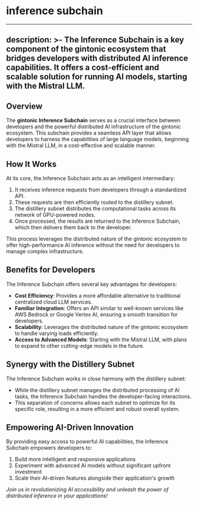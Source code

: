# inference subchain

---
description: >-
  The Inference Subchain is a key component of the gintonic ecosystem that bridges developers with distributed AI inference capabilities. It offers a cost-efficient and scalable solution for running AI models, starting with the Mistral LLM.
---


## Overview

The **gintonic Inference Subchain** serves as a crucial interface between developers and the powerful distributed AI infrastructure of the gintonic ecosystem. This subchain provides a seamless API layer that allows developers to harness the capabilities of large language models, beginning with the Mistral LLM, in a cost-effective and scalable manner.

## How It Works

At its core, the Inference Subchain acts as an intelligent intermediary:

1. It receives inference requests from developers through a standardized API.
2. These requests are then efficiently routed to the distillery subnet.
3. The distillery subnet distributes the computational tasks across its network of GPU-powered nodes.
4. Once processed, the results are returned to the Inference Subchain, which then delivers them back to the developer.

This process leverages the distributed nature of the gintonic ecosystem to offer high-performance AI inference without the need for developers to manage complex infrastructure.

## Benefits for Developers

The Inference Subchain offers several key advantages for developers:

- **Cost Efficiency**: Provides a more affordable alternative to traditional centralized cloud LLM services.
- **Familiar Integration**: Offers an API similar to well-known services like AWS Bedrock or Google Vertex AI, ensuring a smooth transition for developers.
- **Scalability**: Leverages the distributed nature of the gintonic ecosystem to handle varying loads efficiently.
- **Access to Advanced Models**: Starting with the Mistral LLM, with plans to expand to other cutting-edge models in the future.

## Synergy with the Distillery Subnet

The Inference Subchain works in close harmony with the distillery subnet:

- While the distillery subnet manages the distributed processing of AI tasks, the Inference Subchain handles the developer-facing interactions.
- This separation of concerns allows each subnet to optimize for its specific role, resulting in a more efficient and robust overall system.

## Empowering AI-Driven Innovation

By providing easy access to powerful AI capabilities, the Inference Subchain empowers developers to:

1. Build more intelligent and responsive applications
2. Experiment with advanced AI models without significant upfront investment
3. Scale their AI-driven features alongside their application's growth

*Join us in revolutionizing AI accessibility and unleash the power of distributed inference in your applications!*